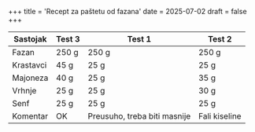 +++
title = 'Recept za paštetu od fazana'
date = 2025-07-02
draft = false
+++

| Sastojak   | Test 3 | Test 1                       | Test 2         |
|------------|--------|------------------------------|----------------|
| Fazan      | 250 g  | 250 g                        | 250 g          |
| Krastavci  | 45 g   | 25 g                         | 25 g           |
| Majoneza   | 40 g   | 25 g                         | 35 g           |
| Vrhnje     | 25 g   | 25 g                         | 30 g           |
| Senf       | 25 g   | 25 g                         | 25 g           |
| Komentar   | OK     | Preusuho, treba biti masnije | Fali kiseline |
